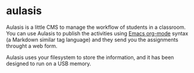 aulasis
=======

Aulasis is a little CMS to manage the workflow of students in a
classroom. You can use Aulasis to publish the activities  using [Emacs
org-mode](http://orgmode.org/) syntax (a Markdown similar tag
language) and they send you the assignments throught a web form. 

Aulasis uses your filesystem to store the information, and it has been
designed to run on a USB memory.
